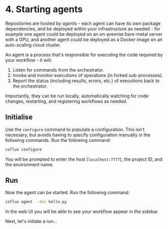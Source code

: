 # 4. Starting agents

Repositories are hosted by _agents_ - each agent can have its own package dependencies, and be deployed within your infrastructure as needed - for example one agent could be deployed on an on-premise bare-metal server with a GPU, and another agent could be deployed as a Docker image on an auto-scaling cloud cluster.

An agent is a process that's responsible for executing the code required by your workflow - it will:

1. Listen for commands from the orchestrator.
2. Invoke and monitor executions of operations (in forked sub-processes).
3. Report the status (including results, errors, etc.) of executions back to the orchestrator.

Importantly, they can be run locally, automatically watching for code changes, restarting, and registering workflows as needed.

## Initialise

Use the `configure` command to populate a configuration. This isn't necessary, but avoids having to specify configuration manually in the following commands. Run the following command:

```bash
coflux configure
```

You will be prompted to enter the host (`localhost:7777`), the project ID, and the environment name.

## Run

Now the agent can be started. Run the following command:

```bash
coflux agent --dev hello.py
```

In the web UI you will be able to see your workflow appear in the sidebar.

Next, let's initiate a run...
